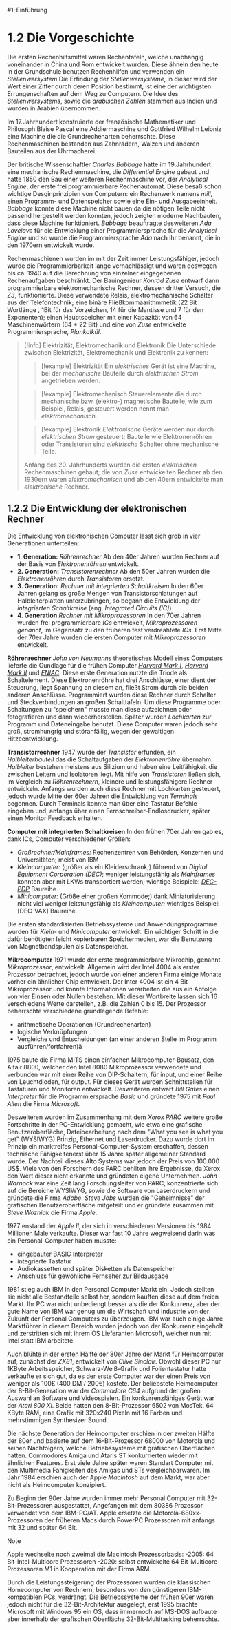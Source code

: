 #1-Einführung
# 1.2 Die Vorgeschichte
Die ersten Rechenhilfsmittel waren Rechentafeln, welche unabhängig voneinander in China und Rom entwickelt wurden. Diese ähneln den heute in der Grundschule benutzen Rechenhilfen und verwenden ein *Stellenwersystem*
Die Erfindung der *Stellenwersysteme*, in dieser wird der Wert einer Ziffer durch deren Position bestimmt, ist eine der wichtigsten Errungenschaften auf dem Weg zu Computern. Die Idee des *Stellenwersystems*, sowie die *arabischen Zahlen* stammen aus Indien und wurden in Arabien übernommen.

Im 17.Jahrhundert konstruierte der französische Mathematiker und Philosoph Blaise Pascal eine Addiermaschine und Gottfried Wilhelm Leibniz eine Machine die die Grundrechenarten beherrschte. Diese Rechenmaschinen bestanden aus Zahnrädern, Walzen und anderen Bauteilen aus der Uhrmacherei. 

Der britische Wissenschaftler *Charles Babbage* hatte im 19.Jahrhundert eine mechanische Rechenmaschine, die *Differential Engine* gebaut und hatte 1850 den Bau einer weiteren Rechenmaschine vor, der *Analytical Engine*, der erste frei programmierbare Rechenautomat. Diese besaß schon wichtige Desginprinzipien von Computern: ein Rechenwerk namens *mill*, einen Programm- und Datenspeicher sowie eine Ein- und Ausgabeeinheit. *Babbage* konnte diese Machine nicht bauen da die nötigen Teile nicht passend hergestellt werden konnten, jedoch zeigten moderne Nachbauten, dass diese Machine funktioniert.
*Babbage* beauftragte desweiteren *Ada Lovelave* für die Entwicklung einer Programmiersprache für die *Analytical Engine* und so wurde die Programmiersprache *Ada* nach ihr benannt, die in den 1970ern entwickelt wurde. 

Rechenmaschienen wurden im mit der Zeit immer Leistungsfähiger, jedoch wurde die Programmierbarkeit lange vernachlässigt und waren deswegen bis ca. 1940 auf die Berechnung von einzelner eingegebenen Rechenaufgaben beschränkt. Der Bauingenieur *Konrad Zuse* entwarf dann programmierbare elektromechanische Rechner, dessen dritter Versuch, die *Z3*, funktionierte. Diese verwendete Relais, elektromechanische Schalter aus der Telefontechnik; eine binäre Fließkommaarithmmetik (22 Bit Wortlänge , 1Bit für das Vorzeichen, 14 für die Mantisse und 7 für den Exponenten); einen Hauptspeicher mit einer Kapazität von 64 Maschinenwörtern (64 * 22 Bit) und eine von *Zuse* entwickelte Programmiersprache, *Plankalkül*. 

>[!info] Elektrizität, Elektromechanik und Elektronik
>Die Unterschiede zwischen Elektrizität, Elektromechanik und Elektronik zu kennen:
>>[!example] Elektrizität 
>>Ein *elektrisches* Gerät ist eine Machine, bei der *mechanische* Bauteile durch *elektrischen Strom* angetrieben werden.
>
>>[!example] Elektromechanisch
>>Steuerelemente die durch mechanische bzw. (elektro-) magnetische Bauteile, wie zum Beispiel, Relais, gesteuert werden nennt man *elektromechanisch*.
>
>>[!example] Elektronik
>>*Elektronische* Geräte werden nur durch *elektrischen Strom* gesteuert; Bauteile wie Elektronenröhren oder Transistoren sind *elektrische* Schalter ohne mechanische Teile.
>
>Anfang des 20. Jahrhunderts wurden die ersten *elektrischen* Rechenmaschinen gebaut; die von *Zuse* entwickelten Rechner ab den 1930ern waren *elektromechanisch* und ab den 40ern entwickelte man *elektronische* Rechner.
## 1.2.2 Die Entwicklung der elektronischen Rechner
Die Entwicklung von elektronischen Computer lässt sich grob in vier Generationen unterteilen:
- **1. Generation:** *Röhrenrechner* 
  Ab den 40er Jahren wurden Rechner auf der Basis von *Elektronenröhren* entwickelt.
- **2. Generation:** *Transistorenrechner* 
  Ab den 50er Jahren wurden die *Elektronenröhren* durch *Transistoren* ersetzt.
- **3. Generation:** *Rechner mit integrierten Schaltkreisen*
   In den 60er Jahren gelang es große Mengen von Transistorschlatungen auf Halbleiterplatten unterzubringen, so begann die Entwicklung der *integrierten Schaltkreise* (eng. *Integrated Circuits (IC)*)
- **4. Generation** *Rechner mit Mikroprozessoren*
   In den 70er Jahren wurden frei programmierbare *ICs* entwickelt, *Mikroprozessoren genannt*, im Gegensatz zu den früheren fest verdreahtete *ICs*. Erst Mitte der 70er Jahre wurden die ersten Computer mit *Mikroprozessoren* entwickelt.

**Röhrenrechner**
*John von Neumanns* theoretisches Modell eines Computers lieferte die Gundlage für die frühen Computer [*Harvard Mark I*](https://en.wikipedia.org/wiki/Harvard_Mark_I), [*Harvard Mark II*](https://en.wikipedia.org/wiki/Harvard_Mark_II) und [*ENIAC*](https://de.wikipedia.org/wiki/ENIAC). Diese erste Generation nutzte die Triode als Schaltelement. Diese Elektronenröhre hat drei Anschlüsse, einer dient der Steuerung, liegt Spannung an diesem an, fließt Strom durch die beiden  anderen Anschlüsse. 
Programmiert wurden diese Rechner durch Schalter und Steckverbindungen an großen Schalttafeln. Um diese Programme oder Schaltungen zu "speichern" musste man diese aufzeichnen oder fotografieren und dann wiederherstellen. Später wurden *Lochkarten* zur Programm und Dateneingabe benutzt.
Diese Computer waren jedoch sehr groß, stromhungrig und störanfällig, wegen der gewaltigen Hitzeentwicklung.

**Transistorrechner**
1947 wurde der *Transistor* erfunden, ein *Halbleiterbauteil* das die Schaltaufgaben der *Elektronenröhre* übernahm. *Halbleiter* bestehen meistens aus Silizium und haben eine Leitfähigkeit die zwischen Leitern und Isolatoren liegt. 
Mit hilfe von *Transistoren* ließen sich, im Vergleich zu *Röhrenrechnern*, kleinere und leistungsfähigere Rechner entwickeln. 
Anfangs wurden auch diese Rechner mit Lochkarten gesteuert, jedoch wurde Mitte der 60er Jahren die Entwicklung von *Terminals* begonnen. Durch Terminals konnte man über eine Tastatur Befehle eingeben und, anfangs über einen Fernschreiber-Endlosdrucker, später einen Monitor Feedback erhalten.

**Computer mit integrierten Schaltkreisen**
In den frühen 70er Jahren gab es, dank ICs, Computer verschiedener Größen:
- *Großrechner/Mainframes:* 
  Rechenzentren von Behörden, Konzernen und Universitäten; meist von IBM
- *Kleincomputer:* 
  (größer als ein Kleiderschrank;) führend von *Digital Equipment Corporation (DEC)*; weniger leistungsfähig als *Mainframes* konnten aber mit LKWs transportiert werden;
  wichtige Beispiele: [*DEC-PDP*](https://de.wikipedia.org/wiki/Programmed_Data_Processor) Baureihe 
- *Minicomputer:* 
  (Größe einer großen Kommode;) dank Miniaturisierung nicht viel weniger leitstungsfähig als *Kleincomputer*; 
  wichtiges Beispiel: [DEC-VAX] Baureihe

Die ersten standardisierten Betriebssysteme und Anwendungsprogramme wurden für *Klein-* und *Minicomputer* entwickelt. Ein wichtiger Schritt in die dafür benötigten leicht kopierbaren Speichermedien, war die Benutzung von Magnetbandspulen als Datenspeicher. 

**Mikrocomputer**
1971 wurde der erste programmierbare Mikrochip, genannt *Mikroprozessor*, entwickelt. Allgemein wird der Intel 4004 als erster Prozessor betrachtet, jedoch wurde von einer anderen Firma einige Monate vorher ein ähnlicher Chip entwickelt.
Der Inter 4004 ist ein 4 Bit Mikroprozessor und konnte Informationen verarbeiten die aus ein Abfolge von vier Einsen oder Nullen bestehen. Mit dieser Wortbreite lassen sich 16 verschiedene Werte darstellen, z.B. die Zahlen 0 bis 15.
Der Prozessor beherrschte verschiedene grundlegende Befehle:
- arithmetische Operationen (Grundrechenarten)
- logische Verknüpfungen
- Vergleiche und Entscheidungen (an einer anderen Stelle im Programm ausführen/fortfahren)ä

1975 baute die Firma MITS einen einfachen Mikrocomputer-Bausatz, den Altair 8800, welcher den Intel 8080 Mikroprozessor verwendete und verbunden war mit einer Reihe von DIP-Schaltern, für input, und einer Reihe von Leuchtdioden, für output. Für dieses Gerät wurden Schnittstellen für Tastaturen und Monitoren entwickelt. Desweiteren entwarf *Bill Gates* einen *Interpreter* für die Programmiersprache *Basic* und gründete 1975 mit *Paul Allen* die Firma *Microsoft*.

Desweiteren wurden im Zusammenhang mit dem *Xerox PARC* weitere große Fortschritte in der PC-Entwicklung gemacht, wie etwa eine grafische Benutzeroberfläche, Dateibearbeitung nach dem "What you see is what you get" (WYSIWYG) Prinzip, Ethernet und Laserdrucker. Dazu wurde dort im Prinzip ein marktreifes Personal-Computer-System erschaffen, dessen technische Fähigkeitenerst über 15 Jahre später allgemeiner Standard wurde. Der Nachteil dieses Alto Systems war jedoch der Preis von 100.000 US$. 
Viele von den Forschern des PARC behilten ihre Ergebnisse, da Xerox den Wert dieser nicht erkannte und gründeten eigene Unternehmen.
*John Warnock* war eine Zeit lang Forschungsleiter von PARC, konzentrierte sich auf die Bereiche WYSIWYG, sowie die Software von Laserdruckern und gründete die Firma *Adobe*.
*Steve Jobs* wurden die "Geheimnisse" der grafischen Benutzeroberfläche mitgeteilt und er gründete zusammen mit *Steve Wozniak* die Firma *Apple*.

1977 enstand der *Apple II*, der sich in verschiedenen Versionen bis 1984 Millionen Male verkaufte. Dieser war fast 10 Jahre wegweisend darin was ein Personal-Computer haben musste:
- eingebauter BASIC Interpreter 
- integrierte Tastatur
- Audiokassetten und später Disketten als Datenspeicher
- Anschluss für gewöhliche Fernseher zur Bildausgabe

1981 stieg auch IBM in den Personal Computer Markt ein. Jedoch stellten sie nicht alle Bestandteile selbst her, sondern kauften diese auf dem freien Markt. Ihr PC war nicht unbediengt besser als die der Konkurrenz, aber der gute Name von IBM war genug um die Wirtschaft und Industrie von der Zukunft der Personal Computers zu überzeugen. 
IBM war auch einige Jahre Marktführer in diesem Bereich wurden jedoch von der Konkurrenz eingeholt und zerstritten sich mit ihrem OS Lieferanten Microsoft, welcher nun mit Intel statt IBM arbeitete.

Auch blühte in der ersten Hälfte der 80er Jahre der Markt für Heimcomputer auf, zunächst der *ZX81*, entwickelt von *Clive Sinclair*. Obwohl dieser PC nur 1KByte Arbeitsspeicher, Schwarz-Weiß-Grafik und Folientastatur hatte verkaufte er sich gut, da es der erste Computer war der einen Preis von weniger als 100£ (400 DM / 200€) kostete.
Der beliebstete Heimcomputer der 8-Bit-Generation war der *Commodore C64* aufgrund der großen Auswahl an Software und Videospielen. 
Ein konkurrenzfähiges Gerät war der *Atari  800 Xl*. Beide hatten den 8-Bit-Prozessor 6502 von MosTek, 64 KByte RAM, eine Grafik mit 320x240 Pixeln mit 16 Farben und mehrstimmigen Synthesizer Sound.  

Die nächste Generation der Heimcomputer erschien in der zweiten Hälfte der 80er und basierte auf dem 16-Bit-Prozessor 68000 von Motorola und seinen Nachfolgern, welche Betriebssysteme mit grafischen Oberflächen hatten. Commodores Amiga und Ataris ST konkurrierten wieder mit ähnlichen Features. 
Erst viele Jahre später waren Standart Computer mit den Multimedia Fähigkeiten des Amigas und STs vergleichbarwaren.
Im Jahr 1984 erschien auch der Apple *Macintosh* auf dem Markt, war aber nicht als Heimcomputer konzipiert.

Zu Beginn der 90er Jahre wurden immer mehr Personal Computer mit 32-Bit-Prozessoren ausgestattet, Angefangen mit dem 80386 Prozessor verwendet von dem IBM-PC/AT.
Apple ersetzte die Motorola-680xx-Prozessoren der früheren Macs durch PowerPC Prozessoren mit anfangs mit 32 und später 64 Bit. 
> [!note]
> Apple wechselte noch zweimal die Macintosh Prozessorbasis:
> -2005: 64 Bit-Intel-Multicore Prozessoren
> -2020: selbst entwickelte 64 Bit-Multicore-Prozessoren M1 in Kooperation mit der Firma ARM

Durch die Leistungssteigerung der Prozessoren wurden die klassischen Homecomputer von Rechnern, besonders von den günstigeren IBM-kompatiblen PCs, verdrängt.
Die Betriebssysteme der frühen 90er waren jedoch nicht für die 32-Bit-Architektur ausgelegt, erst 1995 brachte Microsoft mit Windows 95 ein OS, dass immernoch auf MS-DOS aufbaute aber innerhalb der  grafischen Oberfläche 32-Bit-Multitasking beherrschte.

